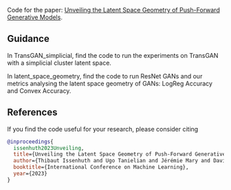 Code for the paper: [Unveiling the Latent Space Geometry of Push-Forward Generative Models](https://arxiv.org/abs/2207.10541).

## Guidance
In TransGAN_simplicial, find the code to run the experiments on TransGAN with a simplicial cluster latent space.

In latent_space_geometry, find the code to run ResNet GANs and our metrics analysing the latent space geometry of GANs: LogReg Accuracy and Convex Accuracy.

## References
If you find the code useful for your research, please consider citing
```bib
@inproceedings{
  issenhuth2023Unveiling,
  title={Unveiling the Latent Space Geometry of Push-Forward Generative Models},
  author={Thibaut Issenhuth and Ugo Tanielian and Jérémie Mary and David Picard},
  booktitle={International Conference on Machine Learning},
  year={2023}
}
```
```
